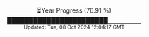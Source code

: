 <p align="center">
⏳Year Progress (76.91 %)<br>
███████████████████████▁▁▁▁▁▁▁ <br>
<sub>Updated: Tue, 08 Oct 2024 12:04:17 GMT</sub>
</p>


